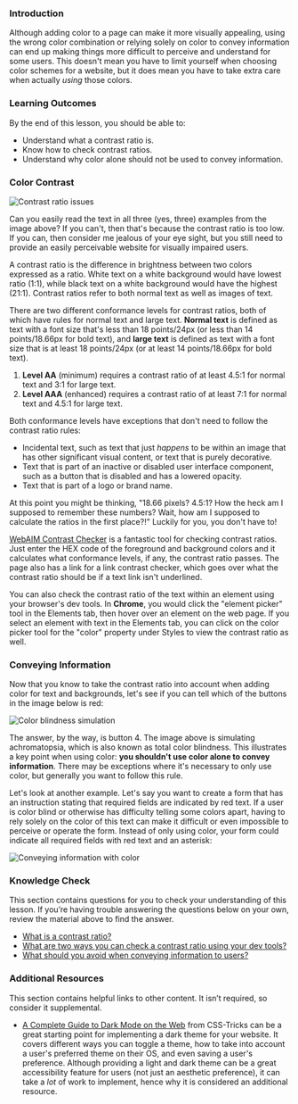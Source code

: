 ### Introduction

Although adding color to a page can make it more visually appealing, using the wrong color combination or relying solely on color to convey information can end up making things more difficult to perceive and understand for some users. This doesn't mean you have to limit yourself when choosing color schemes for a website, but it does mean you have to take extra care when actually *using* those colors.

### Learning Outcomes
By the end of this lesson, you should be able to:

* Understand what a contrast ratio is.
* Know how to check contrast ratios.
* Understand why color alone should not be used to convey information.

### Color Contrast

![Contrast ratio issues](https://user-images.githubusercontent.com/70952936/125673709-dd42bdf0-a4bc-4103-9a1b-e73e6c3bc85b.jpg)

Can you easily read the text in all three (yes, three) examples from the image above? If you can't, then that's because the contrast ratio is too low. If you can, then consider me jealous of your eye sight, but you still need to provide an easily perceivable website for visually impaired users.

A <span id='contrast-ratio'>contrast ratio</span> is the difference in brightness between two colors expressed as a ratio. White text on a white background would have lowest ratio (1:1), while black text on a white background would have the highest (21:1). Contrast ratios refer to both normal text as well as images of text.

There are two different conformance levels for contrast ratios, both of which have rules for normal text and large text. **Normal text** is defined as text with a font size that's less than 18 points/24px (or less than 14 points/18.66px for bold text), and **large text** is defined as text with a font size that is at least 18 points/24px (or at least 14 points/18.66px for bold text).

1. **Level AA** (minimum) requires a contrast ratio of at least 4.5:1 for normal text and 3:1 for large text.
2. **Level AAA** (enhanced) requires a contrast ratio of at least 7:1 for normal text and 4.5:1 for large text.

Both conformance levels have exceptions that don't need to follow the contrast ratio rules:

* Incidental text, such as text that just *happens* to be within an image that has other significant visual content, or text that is purely decorative.
* Text that is part of an inactive or disabled user interface component, such as a button that is disabled and has a lowered opacity.
* Text that is part of a logo or brand name.

At this point you might be thinking, "18.66 pixels? 4.5:1? How the heck am I supposed to remember these numbers? Wait, how am I supposed to calculate the ratios in the first place?!" Luckily for you, you don't have to!

[WebAIM Contrast Checker](https://webaim.org/resources/contrastchecker/) is a fantastic tool for checking contrast ratios. Just enter the HEX code of the foreground and background colors and it calculates what conformance levels, if any, the contrast ratio passes. The page also has a link for a link contrast checker, which goes over what the contrast ratio should be if a text link isn't underlined.

You can also check the contrast ratio of the text within an element using your <span id='dev-tools'>browser's dev tools</span>. In **Chrome**, you would click the "element picker" tool in the Elements tab, then hover over an element on the web page. If you select an element with text in the Elements tab, you can click on the color picker tool for the "color" property under Styles to view the contrast ratio as well.

### Conveying Information

Now that you know to take the contrast ratio into account when adding color for text and backgrounds, let's see if you can tell which of the buttons in the image below is red:

![Color blindness simulation](https://user-images.githubusercontent.com/70952936/125673910-66b43803-3228-4920-98f8-80ac063ef344.jpg)

The answer, by the way, is button 4. The image above is simulating achromatopsia, which is also known as total color blindness. This illustrates a key point when using color: <span id='color-information'>**you shouldn't use color alone to convey information**.</span> There may be exceptions where it's necessary to only use color, but generally you want to follow this rule.

Let's look at another example. Let's say you want to create a form that has an instruction stating that required fields are indicated by red text. If a user is color blind or otherwise has difficulty telling some colors apart, having to rely solely on the color of this text can make it difficult or even impossible to perceive or operate the form. Instead of only using color, your form could indicate all required fields with red text and an asterisk:

![Conveying information with color](https://user-images.githubusercontent.com/70952936/125674026-9baafc58-2339-48f4-8b12-892375b87ad7.jpg)

### Knowledge Check
This section contains questions for you to check your understanding of this lesson. If you’re having trouble answering the questions below on your own, review the material above to find the answer.

* [What is a contrast ratio?](#contrast-ratio)
* [What are two ways you can check a contrast ratio using your dev tools?](#dev-tools)
* [What should you avoid when conveying information to users?](#color-information)

### Additional Resources

This section contains helpful links to other content. It isn’t required, so consider it supplemental.

* [A Complete Guide to Dark Mode on the Web](https://css-tricks.com/a-complete-guide-to-dark-mode-on-the-web) from CSS-Tricks can be a great starting point for implementing a dark theme for your website. It covers different ways you can toggle a theme, how to take into account a user's preferred theme on their OS, and even saving a user's preference. Although providing a light and dark theme can be a great accessibility feature for users (not just an aesthetic preference), it can take a *lot* of work to implement, hence why it is considered an additional resource.
